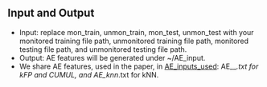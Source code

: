 ## Input and Output
* Input: replace mon_train, unmon_train, mon_test, unmon_test with your monitored training file path, unmonitored training file path, monitored testing file path, and unmonitored testing file path.
* Output: AE features will be generated under ~/AE_input.
* We share AE features, used in the paper, in [AE_inputs_used](https://github.com/seeunoh2/pFP/tree/master/src/FA/AE_inputs_used): AE__*.txt for kFP and CUMUL, and AE_knn*.txt for kNN.
